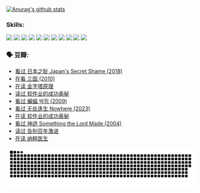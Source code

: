 
[![Anurag's github stats](https://github-readme-stats.vercel.app/api?username=w940853815)](https://github.com/anuraghazra/github-readme-stats)

### Skills:

<code><img height="32" src="https://cdn.jsdelivr.net/npm/simple-icons@v5/icons/python.svg"></code>
<code><img height="32" src="https://cdn.jsdelivr.net/npm/simple-icons@v5/icons/javascript.svg"></code>
<code><img height="32" src="https://cdn.jsdelivr.net/npm/simple-icons@v5/icons/django.svg"></code>
<code><img height="32" src="https://cdn.jsdelivr.net/npm/simple-icons@v5/icons/flask.svg"></code>
<code><img height="32" src="https://cdn.jsdelivr.net/npm/simple-icons@v5/icons/vuetify.svg"></code>
<code><img height="32" src="https://cdn.jsdelivr.net/npm/simple-icons@v5/icons/git.svg"></code>
<code><img height="32" src="https://cdn.jsdelivr.net/npm/simple-icons@v5/icons/docker.svg"></code>
<code><img height="32" src="https://cdn.jsdelivr.net/npm/simple-icons@v5/icons/postgresql.svg"></code>
<code><img height="32" src="https://cdn.jsdelivr.net/npm/simple-icons@v5/icons/elasticsearch.svg"></code>
<code><img height="32" src="https://cdn.jsdelivr.net/npm/simple-icons@v5/icons/macos.svg"></code>
<code><img height="32" src="https://cdn.jsdelivr.net/npm/simple-icons@v5/icons/linux.svg"></code>

### 🗣 豆瓣:

<!-- DOUBAN-ACTIVITIES:START -->
- [看过 日本之耻 Japan's Secret Shame‎ (2018)](https://www.douban.com/people/136069238/status/4431579101/?_i=00461060)
- [在看 三国‎ (2010)](https://www.douban.com/people/136069238/status/4430559482/?_i=00461060)
- [在读 金字塔原理](https://www.douban.com/people/136069238/status/4424812753/?_i=00461060)
- [读过 软件业的成功奥秘](https://www.douban.com/people/136069238/status/4424809958/?_i=00461060)
- [看过 蝙蝠 박쥐‎ (2009)](https://www.douban.com/people/136069238/status/4422787315/?_i=00461060)
- [看过 无处逢生 Nowhere‎ (2023)](https://www.douban.com/people/136069238/status/4416454713/?_i=00461060)
- [在读 软件业的成功奥秘](https://www.douban.com/people/136069238/status/4414815312/?_i=00461060)
- [看过 神迹 Something the Lord Made‎ (2004)](https://www.douban.com/people/136069238/status/4409691983/?_i=00461060)
- [读过 告别百年激进](https://www.douban.com/people/136069238/status/4406414036/?_i=00461060)
- [在读 纳粹医生](https://www.douban.com/people/136069238/status/4406413750/?_i=00461060)
<!-- DOUBAN-ACTIVITIES:END -->


![Snake animation](https://raw.githubusercontent.com/w940853815/w940853815/output/github-contribution-grid-snake.svg)

<!--
**w940853815/w940853815** is a ✨ _special_ ✨ repository because its `README.md` (this file) appears on your GitHub profile.

Here are some ideas to get you started:

- 🔭 I’m currently working on ...
- 🌱 I’m currently learning ...
- 👯 I’m looking to collaborate on ...
- 🤔 I’m looking for help with ...
- 💬 Ask me about ...
- 📫 How to reach me: ...
- 😄 Pronouns: ...
- ⚡ Fun fact: ...
-->

